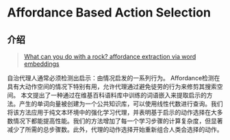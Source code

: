 # Affordance Based Action Selection

## 介绍

> [What can you do with a rock? affordance extraction via word embeddings](https://arxiv.org/abs/1703.03429)

自治代理人通常必须检测出启示：由情况启发的一系列行为。 Affordance检测在具有大动作空间的情况下特别有用，允许代理通过避免徒劳的行为来修剪其搜索空间。 本文提出了一种通过在维基百科语料库中训练的词语嵌入来提取启示的方法。产生的单词向量被创建为一个公共知识库，可以使用线性代数进行查询。我们将该方法应用于纯文本环境中的强化学习代理，并表明基于启示的动作选择在大多数情况下都能提高性能。我们的方法增加了每一个学习步骤的计算复杂度，但显著减少了所需的总步骤数。此外，代理的动作选择开始重新组合人类会选择的动作。


